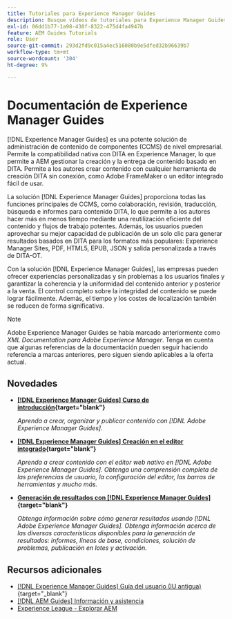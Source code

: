 ```yaml
---
title: Tutoriales para Experience Manager Guides
description: Busque vídeos de tutoriales para Experience Manager Guides (anteriormente XML Documentation para Adobe Experience Manager). Obtenga información sobre la compatibilidad nativa con DITA y la creación estructurada en Experience Manager.
exl-id: 06dd1b77-1a98-430f-8322-475d4fa4947b
feature: AEM Guides Tutorials
role: User
source-git-commit: 293d2fd9c015a4ec516080b9e5dfed32b96639b7
workflow-type: tm+mt
source-wordcount: '304'
ht-degree: 9%

---
```


# Documentación de Experience Manager Guides

[!DNL Experience Manager Guides] es una potente solución de administración de contenido de componentes (CCMS) de nivel empresarial. Permite la compatibilidad nativa con DITA en Experience Manager, lo que permite a AEM gestionar la creación y la entrega de contenido basado en DITA. Permite a los autores crear contenido con cualquier herramienta de creación DITA sin conexión, como Adobe FrameMaker o un editor integrado fácil de usar.

La solución [!DNL Experience Manager Guides] proporciona todas las funciones principales de CCMS, como colaboración, revisión, traducción, búsqueda e informes para contenido DITA, lo que permite a los autores hacer más en menos tiempo mediante una reutilización eficiente del contenido y flujos de trabajo potentes. Además, los usuarios pueden aprovechar su mejor capacidad de publicación de un solo clic para generar resultados basados en DITA para los formatos más populares: Experience Manager Sites, PDF, HTML5, EPUB, JSON y salida personalizada a través de DITA-OT.

Con la solución [!DNL Experience Manager Guides], las empresas pueden ofrecer experiencias personalizadas y sin problemas a los usuarios finales y garantizar la coherencia y la uniformidad del contenido anterior y posterior a la venta. El control completo sobre la integridad del contenido se puede lograr fácilmente. Además, el tiempo y los costes de localización también se reducen de forma significativa.

>[!NOTE]
> 
> Adobe Experience Manager Guides se había marcado anteriormente como _XML Documentation para Adobe Experience Manager_. Tenga en cuenta que algunas referencias de la documentación pueden seguir haciendo referencia a marcas anteriores, pero siguen siendo aplicables a la oferta actual.

## Novedades

* **[[!DNL Experience Manager Guides] Curso de introducción](https://experienceleague.adobe.com/docs/experience-manager-guides-learn/videos/getting-started/overview.html){target="blank"}**

  _Aprenda a crear, organizar y publicar contenido con [!DNL Adobe Experience Manager Guides]._

* **[[!DNL Experience Manager Guides] Creación en el editor integrado](https://experienceleague.adobe.com/docs/experience-manager-guides-learn/videos/advanced-user-guide/overview.html){target="blank"}**

  _Aprenda a crear contenido con el editor web nativo en [!DNL Adobe Experience Manager Guides]. Obtenga una comprensión completa de las preferencias de usuario, la configuración del editor, las barras de herramientas y mucho más._

* **[Generación de resultados con [!DNL Experience Manager Guides]](https://experienceleague.adobe.com/docs/experience-manager-guides-learn/videos/output-generation/overview.html){target="blank"}**

  _Obtenga información sobre cómo generar resultados usando [!DNL Adobe Experience Manager Guides]. Obtenga información acerca de las diversas características disponibles para la generación de resultados: informes, líneas de base, condiciones, solución de problemas, publicación en lotes y activación._


## Recursos adicionales

* [[!DNL Experience Manager Guides] Guía del usuario (IU antigua)](https://experienceleague.adobe.com/en/docs/experience-manager-guides/using-old-ui/overview){target="_blank"}
* [[!DNL AEM Guides] Información y asistencia](https://helpx.adobe.com/support/xml-documentation-for-experience-manager.html)
* [Experience League - Explorar AEM](https://business.adobe.com/products/experience-manager/adobe-experience-manager.html?lang=es)

